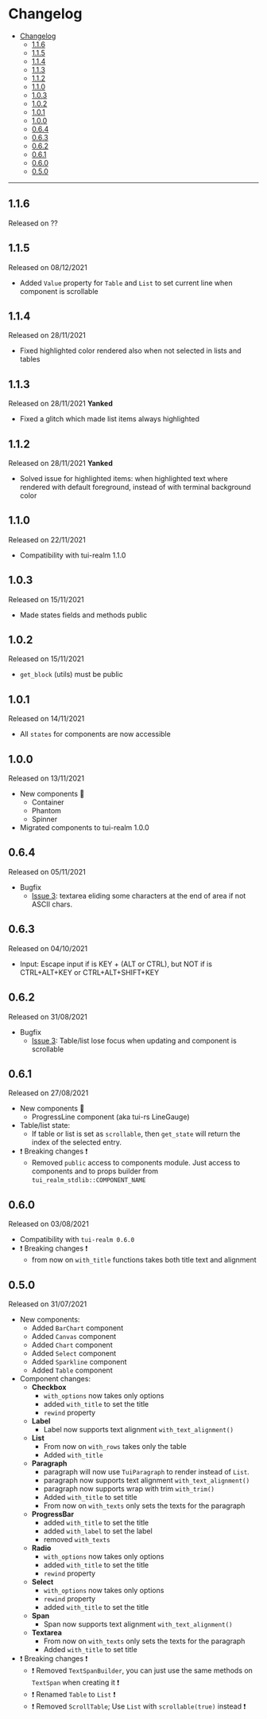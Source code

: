 # Changelog

- [Changelog](#changelog)
  - [1.1.6](#116)
  - [1.1.5](#115)
  - [1.1.4](#114)
  - [1.1.3](#113)
  - [1.1.2](#112)
  - [1.1.0](#110)
  - [1.0.3](#103)
  - [1.0.2](#102)
  - [1.0.1](#101)
  - [1.0.0](#100)
  - [0.6.4](#064)
  - [0.6.3](#063)
  - [0.6.2](#062)
  - [0.6.1](#061)
  - [0.6.0](#060)
  - [0.5.0](#050)

---

## 1.1.6

Released on ??

## 1.1.5

Released on 08/12/2021

- Added `Value` property for `Table` and `List` to set current line when component is scrollable

## 1.1.4

Released on 28/11/2021

- Fixed highlighted color rendered also when not selected in lists and tables

## 1.1.3

Released on 28/11/2021 **Yanked**

- Fixed a glitch which made list items always highlighted

## 1.1.2

Released on 28/11/2021 **Yanked**

- Solved issue for highlighted items: when highlighted text where rendered with default foreground, instead of with terminal background color

## 1.1.0

Released on 22/11/2021

- Compatibility with tui-realm 1.1.0

## 1.0.3

Released on 15/11/2021

- Made states fields and methods public

## 1.0.2

Released on 15/11/2021

- `get_block` (utils) must be public

## 1.0.1

Released on 14/11/2021

- All `states` for components are now accessible

## 1.0.0

Released on 13/11/2021

- New components 🎉
  - Container
  - Phantom
  - Spinner
- Migrated components to tui-realm 1.0.0

## 0.6.4

Released on 05/11/2021

- Bugfix
  - [Issue 3](https://github.com/veeso/tui-realm-stdlib/issues/4): textarea eliding some characters at the end of area if not ASCII chars.

## 0.6.3

Released on 04/10/2021

- Input: Escape input if is KEY + (ALT or CTRL), but NOT if is CTRL+ALT+KEY or CTRL+ALT+SHIFT+KEY

## 0.6.2

Released on 31/08/2021

- Bugfix
  - [Issue 3](https://github.com/veeso/tui-realm-stdlib/issues/3): Table/list lose focus when updating and component is scrollable

## 0.6.1

Released on 27/08/2021

- New components 🎉
  - ProgressLine component (aka tui-rs LineGauge)
- Table/list state:
  - If table or list is set as `scrollable`, then `get_state` will return the index of the selected entry.
- ❗ Breaking changes ❗
  - Removed `public` access to components module. Just access to components and to props builder from `tui_realm_stdlib::COMPONENT_NAME`

## 0.6.0

Released on 03/08/2021

- Compatibility with `tui-realm 0.6.0`
- ❗ Breaking changes ❗
  - from now on `with_title` functions takes both title text and alignment

## 0.5.0

Released on 31/07/2021

- New components:
  - Added `BarChart` component
  - Added `Canvas` component
  - Added `Chart` component
  - Added `Select` component
  - Added `Sparkline` component
  - Added `Table` component
- Component changes:
  - **Checkbox**
    - `with_options` now takes only options
    - added `with_title` to set the title
    - `rewind` property
  - **Label**
    - Label now supports text alignment `with_text_alignment()`
  - **List**
    - From now on `with_rows` takes only the table
    - Added `with_title`
  - **Paragraph**
    - paragraph will now use `TuiParagraph` to render instead of `List`.
    - paragraph now supports text alignment `with_text_alignment()`
    - paragraph now supports wrap with trim `with_trim()`
    - Added `with_title` to set title
    - From now on `with_texts` only sets the texts for the paragraph
  - **ProgressBar**
    - added `with_title` to set the title
    - added `with_label` to set the label
    - removed `with_texts`
  - **Radio**
    - `with_options` now takes only options
    - added `with_title` to set the title
    - `rewind` property
  - **Select**
    - `with_options` now takes only options
    - `rewind` property
    - added `with_title` to set the title
  - **Span**
    - Span now supports text alignment `with_text_alignment()`
  - **Textarea**
    - From now on `with_texts` only sets the texts for the paragraph
    - Added `with_title` to set title
- ❗ Breaking changes ❗
  - ❗ Removed `TextSpanBuilder`, you can just use the same methods on `TextSpan` when creating it ❗
  - ❗ Renamed `Table` to `List` ❗
  - ❗ Removed `ScrollTable`; Use `List` with `scrollable(true)` instead ❗
